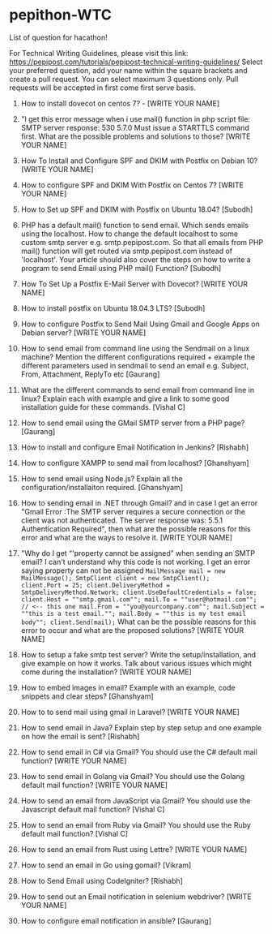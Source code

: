 # pepithon-WTC

List of question for hacathon!

For Technical Writing Guidelines, please visit this link: https://pepipost.com/tutorials/pepipost-technical-writing-guidelines/
Select your preferred question, add your name within the square brackets and create a pull request. You can select maximum 3 questions only. Pull requests will be accepted in first come first serve basis.

1. How to install dovecot on centos 7? - [WRITE YOUR NAME]

2. "I get this error message when i use mail() function in php script file: SMTP server response: 530 5.7.0 Must issue a STARTTLS command first. What are the possible problems and solutions to those? [WRITE YOUR NAME]

3. How To Install and Configure SPF and DKIM with Postfix on Debian 10? [WRITE YOUR NAME]

4. How to configure SPF and DKIM With Postfix on Centos 7? [WRITE YOUR NAME]

5. How to Set up SPF and DKIM with Postfix on Ubuntu 18.04? [Subodh]

6. PHP has a default mail() function to send email. Which sends emails using the localhost. How to change the default localhost to some custom smtp server e.g. smtp.pepipost.com. So that all emails from PHP mail() function will get routed via smtp.pepipost.com instead of 'localhost'. Your article should also cover the steps on how to write a program to send Email using PHP mail() Function? [Subodh]

7. How To Set Up a Postfix E-Mail Server with Dovecot? [WRITE YOUR NAME]

8. How to install postfix on Ubuntu 18.04.3 LTS? [Subodh]

9. How to configure Postfix to Send Mail Using Gmail and Google Apps on Debian server? [WRITE YOUR NAME]

10. How to send email from command line using the Sendmail on a linux machine? Mention the different configurations required + example the different parameters used in sendmail to send an email e.g. Subject, From, Attachment, ReplyTo etc [Gaurang]

11. What are the different commands to send email from command line in linux? Explain each with example and give a link to some good installation guide for these commands. [Vishal C]

12. How to send email using the GMail SMTP server from a PHP page? [Gaurang]

13. How to install and configure Email Notification in Jenkins? [Rishabh]

14. How to configure XAMPP to send mail from localhost? [Ghanshyam]

15. How to send email using Node.js? Explain all the configuration/installaiton required. [Ghanshyam]

16. How to sending email in .NET through Gmail? and in case I get an error "Gmail Error :The SMTP server requires a secure connection or the client was not authenticated. The server response was: 5.5.1 Authentication Required", then what are the possible reasons for this error and what are the ways to resolve it. [WRITE YOUR NAME]

17. "Why do I get “'property cannot be assigned” when sending an SMTP email? I can't understand why this code is not working. I get an error saying property can not be assigned
`MailMessage mail = new MailMessage();
 SmtpClient client = new SmtpClient();            
 client.Port = 25;
 client.DeliveryMethod = SmtpDeliveryMethod.Network;
 client.UseDefaultCredentials = false;
 client.Host = ""smtp.gmail.com"";
 mail.To = ""user@hotmail.com""; // <-- this one
 mail.From = ""you@yourcompany.com"";
 mail.Subject = ""this is a test email."";
 mail.Body = ""this is my test email body"";
 client.Send(mail);`
What can be the possible reasons for this error to occur and what are the proposed solutions? [WRITE YOUR NAME]

18. How to setup a fake smtp test server? Write the setup/installation, and give example on how it works. Talk about various issues which might come during the installation? [WRITE YOUR NAME]

19. How to embed images in email? Example with an example, code snippets and clear steps? [Ghanshyam]

20. How to to send mail using gmail in Laravel? [WRITE YOUR NAME]

21. How to send email in Java? Explain step by step setup and one example on how the email is sent? [Rishabh]

22. How to send email in C# via Gmail? You should use the C# default mail function? [WRITE YOUR NAME]

23. How to send email in Golang via Gmail? You should use the Golang default mail function? [WRITE YOUR NAME]

24. How to send an email from JavaScript via Gmail? You should use the Javascript default mail function? [Vishal C]

25. How to send an email from Ruby via Gmail? You should use the Ruby default mail function? [Vishal C]

26. How to send an email from Rust using Lettre? [WRITE YOUR NAME]

27. How to send an email in Go using gomail? [Vikram]

29. How to Send Email using CodeIgniter? [Rishabh]

30. How to send out an Email notification in selenium webdriver? [WRITE YOUR NAME]

31. How to configure email notification in ansible? [Gaurang]
